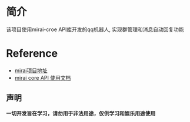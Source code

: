 # 简介
该项目使用mirai-croe API库开发的qq机器人, 实现群管理和消息自动回复功能

# Reference
- [mirai项目地址](https://github.com/mamoe/mirai)  
- [mirai core API 使用文档](https://github.com/mamoe/mirai/blob/dev/docs/CoreAPI.md)

## 声明
**一切开发旨在学习，请勿用于非法用途，仅供学习和娱乐用途使用**
